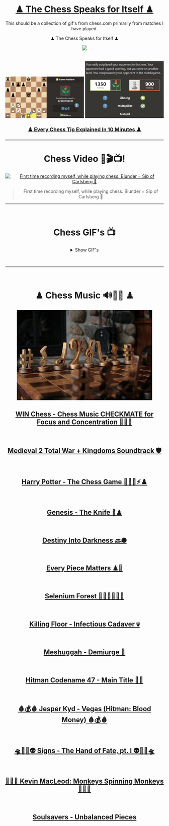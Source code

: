 <div align="center">

# [♟ The Chess Speaks for Itself ♟](https://youtu.be/fxe0o2pCGwo?t=30)

This should be a collection of gif's from chess.com primarily from matches I have played.

</div>


<div align="center">

♟ The Chess Speaks for Itself ♟

[<img width="300" src="https://thezugzwangblog.com/wp-content/uploads/2017/09/chess-com-logo.png">](https://www.chess.com/member/danielkaas94)

</div>


<br>

<div align="center">

<img width="250" src="https://github.com/Danielkaas94/TheChessSpeaksForItself/blob/main/GreatMove.jpeg?raw=true">

<img width="250" src="https://github.com/Danielkaas94/TheChessSpeaksForItself/blob/main/Outplayed.png?raw=true">

### [♟️ Every Chess Tip Explained In 10 Minutes ♟️](https://www.youtube.com/watch?v=Reza8udb47Y)

</div>

<hr>

<div align="center">

# Chess Video 🎥🎬📺!
[![First time recording myself, while playing chess. Blunder = Sip of Carlsberg 🍺](https://img.youtube.com/vi/lfXJUnyypgk/maxresdefault.jpg)](https://youtu.be/lfXJUnyypgk)
>First time recording myself, while playing chess. Blunder = Sip of Carlsberg 🍺

</div>


<hr>


<br>




<div align="center">

# Chess GIF's 📺

<details>

<summary>Show GIF's</summary>

<img alt="ShubhuLesixaxa" width="340" src="https://github.com/Danielkaas94/TheChessSpeaksForItself/blob/main/TheChessGifCollection/WIN%20%F0%9F%A5%87/2023/ShubhuLesixaxa3.gif?raw=true">

> ShubhuLesixaxa 3️⃣

<br><hr><br>

<img alt="ShubhuLesixaxa" width="340" src="https://github.com/Danielkaas94/TheChessSpeaksForItself/blob/main/TheChessGifCollection/DRAW%20%F0%9F%92%8E/2023/ShubhuLesixaxa2.gif?raw=true">

> ShubhuLesixaxa 2️⃣

<br><hr><br>

<img alt="ShubhuLesixaxa" width="340" src="https://github.com/Danielkaas94/TheChessSpeaksForItself/blob/main/TheChessGifCollection/WIN%20%F0%9F%A5%87/2023/ShubhuLesixaxa.gif?raw=true">

> ShubhuLesixaxa 1️⃣

<br><hr><br>


<img alt="ERFAN8417" width="340" src="https://github.com/Danielkaas94/TheChessSpeaksForItself/blob/main/TheChessGifCollection/WIN%20%F0%9F%A5%87/2023/khalidd42.gif?raw=true">

> khalidd4 2️⃣

<br><hr><br>

<img alt="ERFAN8417" width="340" src="https://github.com/Danielkaas94/TheChessSpeaksForItself/blob/main/TheChessGifCollection/WIN%20%F0%9F%A5%87/2023/khalidd4.gif?raw=true">

> khalidd4 1️⃣

<br><hr><br>

<img alt="ERFAN8417" width="340" src="https://github.com/Danielkaas94/TheChessSpeaksForItself/blob/main/TheChessGifCollection/WIN%20%F0%9F%A5%87/2023/ERFAN8417.gif?raw=true">

> ERFAN8417

<br><hr><br>

<img alt="StandingSheep" width="340" src="https://github.com/Danielkaas94/TheChessSpeaksForItself/blob/main/TheChessGifCollection/WIN%20%F0%9F%A5%87/2023/StandingSheep.gif?raw=true">

> StandingSheep

<br><hr><br>

<img alt="galeto2" width="340" src="https://github.com/Danielkaas94/TheChessSpeaksForItself/blob/main/TheChessGifCollection/WIN%20%F0%9F%A5%87/galeto2.gif?raw=true">

> galeto2


<br><hr><br>


<img alt="madskop1" width="340" src="https://github.com/Danielkaas94/TheChessSpeaksForItself/blob/main/TheChessGifCollection/WIN%20%F0%9F%A5%87/madskop1.gif?raw=true">

> madskop1


<br><hr><br>

<img alt="JohnnyZFlex" width="340" src="https://github.com/Danielkaas94/TheChessSpeaksForItself/blob/main/TheChessGifCollection/WIN%20%F0%9F%A5%87/2023/JohnnyZFlex.gif?raw=true">

> JohnnyZFlex


<br><hr><br>

<img alt="joaollopes" width="340" src="https://github.com/Danielkaas94/TheChessSpeaksForItself/blob/main/TheChessGifCollection/WIN%20%F0%9F%A5%87/2023/joaollopes.gif?raw=true">

> joaollopes


<br><hr><br>

</div>


</details>


<br><hr><br>


<div align="center">

# ♟ Chess Music 🔊🎵🎶 ♟

<img alt="Chess Music 🔊🎵" width="430" src="https://github.com/Danielkaas94/TheChessSpeaksForItself/blob/main/TheChessGifCollection/chessMusic.jpg?raw=true" >


## [WIN Chess - Chess Music CHECKMATE for Focus and Concentration 🧠🧘‍♂️](https://youtu.be/QB-jgreIKDs)

<br>

## [Medieval 2 Total War + Kingdoms Soundtrack 🛡️](https://youtu.be/2OpslzaNlxc?t=1486)

<br>

## [Harry Potter - The Chess Game 🧙‍♂️🤓⚡♟️](https://youtu.be/MDwR6YZCBIA)

<br>

## [Genesis - The Knife 🔪♟](https://youtu.be/v719eZmXRdE)

<br>

## [Destiny Into Darkness 🔜🌑](https://youtu.be/ff5QLigWj2Q)

<br>

## [Every Piece Matters ♟🧩](https://youtu.be/RggRFyVUiZA)

<br>

## [Selenium Forest 🌲🌳🌲🌳🌲🌳](https://youtu.be/5fNhD_lP1F4)

<br>

## [Killing Floor - Infectious Cadaver 💀](https://youtu.be/3E4qAWaZgkA)

<br>

## [Meshuggah - Demiurge 🤘](https://youtu.be/zg2076b5Lqc)

<br>

## [Hitman Codename 47 - Main Title 👨‍💼](https://youtu.be/J4ossube1m4)

<br>

## [🩸💰🩸 Jesper Kyd - Vegas (Hitman: Blood Money) 🩸💰🩸](https://youtu.be/xuJonyx9Zuo)

<br>

## [🛸🌾🌾👽 Signs - The Hand of Fate, pt. I 👽🌾🌾🛸](https://www.youtube.com/watch?v=DW5MLRSjehI)

<br>

## [🙈🙉🙊 Kevin MacLeod: Monkeys Spinning Monkeys 🙈🙉🙊](https://www.youtube.com/watch?v=mWo3woi9Uro)

<br>

## [Soulsavers - Unbalanced Pieces](https://youtu.be/DS3UmyOA-u4?si=n_FOzsuGblUtY8hh)

</div>
